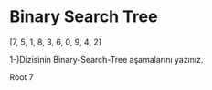 # Binary Search Tree

[7, 5, 1, 8, 3, 6, 0, 9, 4, 2]

1-)Dizisinin Binary-Search-Tree aşamalarını yazınız.

Root 7

